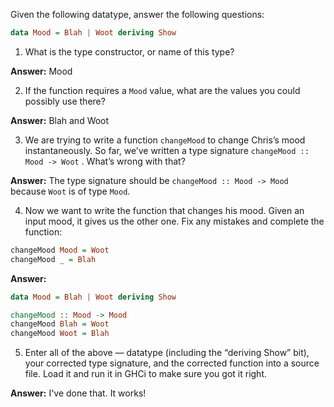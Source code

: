 Given the following datatype, answer the following questions:
```haskell
data Mood = Blah | Woot deriving Show
```

1. What is the type constructor, or name of this type?

**Answer:** Mood

2. If the function requires a `Mood` value, what are the values you could possibly use there?

**Answer:** Blah and Woot

3. We are trying to write a function `changeMood` to change Chris’s mood instantaneously. So far, we’ve written a type signature `changeMood :: Mood -> Woot` . What’s wrong with that?

**Answer:** The type signature should be `changeMood :: Mood -> Mood` because `Woot` is of type `Mood`.

4. Now we want to write the function that changes his mood. Given an input mood, it gives us the other one. Fix any mistakes and complete the function:
```haskell
changeMood Mood = Woot
changeMood _ = Blah
```

**Answer:**
```haskell
data Mood = Blah | Woot deriving Show

changeMood :: Mood -> Mood
changeMood Blah = Woot
changeMood Woot = Blah
```

5. Enter all of the above — datatype (including the “deriving Show” bit), your corrected type signature, and the corrected function into a source file. Load it and run it in GHCi to make sure you got it right.

**Answer:** I've done that. It works!
